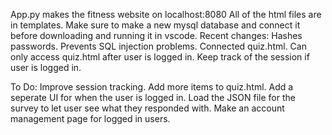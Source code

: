 App.py makes the fitness website on localhost:8080
All of the html files are in templates.
Make sure to make a new mysql database and connect it before downloading and running it in vscode. 
Recent changes:
Hashes passwords.
Prevents SQL injection problems.
Connected quiz.html. Can only access quiz.html after user is logged in.
Keep track of the session if user is logged in.

To Do:
Improve session tracking.
Add more items to quiz.html.
Add a seperate UI for when the user is logged in. 
Load the JSON file for the survey to let user see what they responded with. 
Make an account management page for logged in users.

